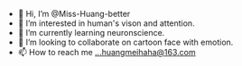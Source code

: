 - 👋 Hi, I’m @Miss-Huang-better
- 👀 I’m interested in human's vison and attention.
- 🌱 I’m currently learning neuronscience.
- 💞️ I’m looking to collaborate on cartoon face with emotion.
- 📫 How to reach me ...huangmeihaha@163.com

<!---
Miss-Huang-better/Miss-Huang-better is a ✨ special ✨ repository because its `README.md` (this file) appears on your GitHub profile.
You can click the Preview link to take a look at your changes.
--->
